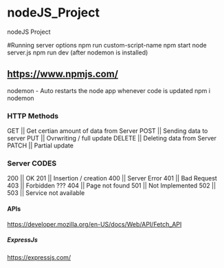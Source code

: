# nodeJS_Project
nodeJS Project

#Running server options
npm run custom-script-name
npm start
node server.js
npm run dev (after nodemon is installed)
 
## https://www.npmjs.com/
nodemon - Auto restarts the node app whenever code is updated
npm i nodemon

### HTTP Methods
GET     || Get certian amount of data from Server
POST    || Sending data to server
PUT     || Ovrwriting / full update
DELETE  || Deleting data from Server
PATCH   || Partial update

### Server CODES
200     || OK
201     || Insertion / creation
400     || Server Error
401     || Bad Request
403     || Forbidden ???
404     || Page not found
501     || Not Implemented
502     || 
503     || Service not available

#### APIs
https://developer.mozilla.org/en-US/docs/Web/API/Fetch_API

##### ExpressJs
https://expressjs.com/
